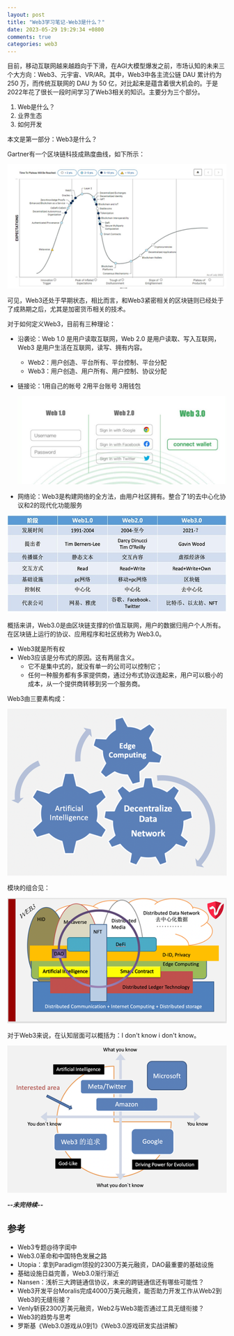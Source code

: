 ```yaml
---
layout: post
title: "Web3学习笔记-Web3是什么？"
date: 2023-05-29 19:29:34 +0800
comments: true
categories: web3
---
```


目前，移动互联网越来越趋向于下滑，在AGI大模型爆发之前，市场认知的未来三个大方向：Web3、元宇宙、VR/AR。其中，Web3中各主流公链 DAU 累计约为 250 万，而传统互联网的 DAU 为 50 亿，对比起来是蕴含着很大机会的。于是2022年花了很长一段时间学习了Web3相关的知识。主要分为三个部分。

1. Web是什么？
2. 业界生态
3. 如何开发

本文是第一部分：Web3是什么？

<!--more-->

Gartner有一个区块链科技成熟度曲线，如下所示：

![](/post_images/web3/gartner-bc.png)

可见，Web3还处于早期状态，相比而言，和Web3紧密相关的区块链则已经处于了成熟期之后，尤其是加密货币相关的技术。

对于如何定义Web3，目前有三种理论：

- 沿袭论：Web 1.0 是用户读取互联网，Web 2.0 是用户读取、写入互联网，Web3 是用户生活在互联网，读写、拥有内容。
     - Web2：用户创造、平台所有、平台控制、平台分配
     - Web3：用户创造、用户所有、用户控制、协议分配
- 链接论：1用自己的帐号 2用平台账号 3用钱包

     ![](/post_images/web3/what-link.png)

- 网络论：Web3是构建网络的全方法，由用户社区拥有。整合了1的去中心化协议和2的现代化功能服务

![](/post_images/web3/what-table.png)

概括来讲，Web3.0是由区块链支撑的价值互联网，用户的数据归用户个人所有。在区块链上运行的协议、应用程序和社区统称为 Web3.0。

- Web3就是所有权
- Web3应该是分布式的原因。这有两层含义。
     - 它不是集中式的，就没有单一的公司可以控制它；
     - 任何一种服务都有多家提供商，通过分布式协议连起来，用户可以极小的成本，从一个提供商转移到另一个服务商。

Web3由三要素构成：

![](/post_images/web3/what-elements.png)

模块的组合见：

![](/post_images/web3/what-module.png)


对于Web3来说，在认知层面可以概括为：I don't know i don't know。

![](/post_images/web3/what-know.png)

***--未完待续--***

## 参考

- Web3专题@待字闺中
- Web3.0革命和中国特色发展之路
- Utopia：拿到Paradigm领投的2300万美元融资，DAO最重要的基础设施
- 基础设施日益完善，Web3.0渐行渐近
- Nansen：浅析三大跨链通信协议，未来的跨链通信还有哪些可能性？
- Web3开发平台Moralis完成4000万美元融资，能否助力开发工作从Web2到Web3的无缝衔接？
- Venly斩获2300万美元融资，Web2与Web3能否通过工具无缝衔接？
- Web3的趋势与思考
- 罗斯基《Web3.0游戏从0到1》《Web3.0游戏研发实战讲解》